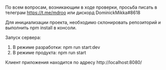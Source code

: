По всем вопросам, возникающим в ходе проверки, просьба писать в телеграм https://t.me/mdroo или дискорд DominickMikka#8618

Для инициализации проекта, необходимо склонировать репозиторий и выполнить npm install в консоли.

Запуск сервера:
1. В режиме разработки: npm run start:dev
2. В режиме продукта: npm run start

Клиент приложения находится по адресу http://localhost:8080/